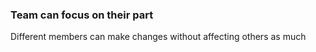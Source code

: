 ###  Team can focus on their part

Different members can make changes without affecting others as much
